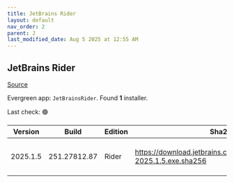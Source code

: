```yaml
---
title: JetBrains Rider
layout: default
nav_order: 2
parent: J
last_modified_date: Aug 5 2025 at 12:55 AM
---
```


## JetBrains Rider

[Source](https://www.jetbrains.com/)

Evergreen app: `JetBrainsRider`. Found **1** installer.

Last check: 🟢

| Version  | Build        | Edition | Sha256                                                                   | Date     | Size       | Type | URI                                                                                                                                    |
| -------- | ------------ | ------- | ------------------------------------------------------------------------ | -------- | ---------- | ---- | -------------------------------------------------------------------------------------------------------------------------------------- |
| 2025.1.5 | 251.27812.87 | Rider   | https://download.jetbrains.com/rider/JetBrains.Rider-2025.1.5.exe.sha256 | 4/8/2025 | 1526176944 | exe  | [https://download.jetbrains.com/rider/JetBrains.Rider-2025.1.5.exe](https://download.jetbrains.com/rider/JetBrains.Rider-2025.1.5.exe) |
